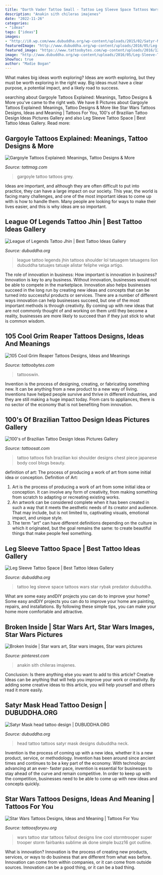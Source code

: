 ```yaml
---
title: "Darth Vader Tattoo Small - Tattoo Leg Sleeve Space Tattoos Wars Star Rybak Predator Dubuddha"
description: "Anakin sith chileras imajenes"
date: "2022-11-26"
categories:
- "ideas"
tags: ["ideas"]
images:
- "http://i0.wp.com/www.dubuddha.org/wp-content/uploads/2015/02/Satyr-Mask-head-tattoo-design.jpg?resize=720,960"
featuredImage: "http://www.dubuddha.org/wp-content/uploads/2016/05/Leg-Sleeve-Tattoo-by-Rybak-Tattoo-510x638.jpg"
featured_image: "https://www.tattoobytes.com/wp-content/uploads/2016/12/The-Grim-Reaper-Tattoo-on-Arm-768x1024.jpg"
image: "http://www.dubuddha.org/wp-content/uploads/2016/05/Leg-Sleeve-Tattoo-by-Rybak-Tattoo-510x638.jpg"
ShowToc: true
author: "Madie Bogan"
---
```



What makes big ideas worth exploring?
Ideas are worth exploring, but they must be worth exploring in the right way. Big ideas must have a clear purpose, a potential impact, and a likely road to success.

	

		
searching about Gargoyle Tattoos Explained: Meanings, Tattoo Designs &amp; More you've came to the right web. We have 8 Pictures about Gargoyle Tattoos Explained: Meanings, Tattoo Designs &amp; More like Star Wars Tattoos Designs, Ideas and Meaning | Tattoos For You, 100&#039;s of Brazilian Tattoo Design Ideas Pictures Gallery and also Leg Sleeve Tattoo Space | Best Tattoo Ideas Gallery. Read more:
		
    
## Gargoyle Tattoos Explained: Meanings, Tattoo Designs &amp; More

<img loading=lazy src="https://tattmag.com/wp-content/uploads/2020/10/Black-Grey-Gargoyle-Tattoo-4-611x1024.jpg" onerror="this.onerror=null;this.src='https://tse2.mm.bing.net/th?id=OIP.kxpcba6pwsxhR-Gq8ogJeAHaMa&amp;pid=15.1';" alt="Gargoyle Tattoos Explained: Meanings, Tattoo Designs &amp; More">

_Source: tattmag.com_

>gargoyle tattoo tattoos grey. 

	

Ideas are important, and although they are often difficult to put into practice, they can have a large impact on our society. This year, the world is facing many challenges, and one of the most important ideas to come up with is how to handle them. Many people are looking for ways to make their lives easier, and this is why ideas are so important.

    
## League Of Legends Tattoo Jhin | Best Tattoo Ideas Gallery

<img loading=lazy src="http://www.dubuddha.org/wp-content/uploads/2018/03/League-of-Legends-Tattoo-Jhin-by-Feliphe-Veiga-728x770.jpg" onerror="this.onerror=null;this.src='https://tse4.mm.bing.net/th?id=OIP.HaASCxezvxqMZKKgGTBFeQHaH1&amp;pid=15.1';" alt="League of Legends Tattoo Jhin | Best Tattoo Ideas Gallery">

_Source: dubuddha.org_

>league tattoo legends jhin tattoos shoulder lol tatuagem tatuagens lion dubuddha tatuajes tatuaje alistar feliphe veiga artigo. 

	

The role of innovation in business: How important is innovation in business?
Innovation is key to any business. Without innovation, businesses would not be able to compete in the marketplace. Innovation also helps businesses succeed in the long run by creating new ideas and concepts that can be turned into successful products or services. There are a number of different ways innovation can help businesses succeed, but one of the most important methods is through creativity. By coming up with new ideas that are not commonly thought of and working on them until they become a reality, businesses are more likely to succeed than if they just stick to what is common wisdom.

    
## 105 Cool Grim Reaper Tattoos Designs, Ideas And Meanings

<img loading=lazy src="https://www.tattoobytes.com/wp-content/uploads/2016/12/The-Grim-Reaper-Tattoo-on-Arm-768x1024.jpg" onerror="this.onerror=null;this.src='https://tse3.mm.bing.net/th?id=OIP.loAwHblIGZv7WT0vX4ej6AHaJ4&amp;pid=15.1';" alt="105 Cool Grim Reaper Tattoos Designs, Ideas and Meanings">

_Source: tattoobytes.com_

>tattooswin. 

	

Invention is the process of designing, creating, or fabricating something new. It can be anything from a new product to a new way of living. Inventions have helped people survive and thrive in different industries, and they are still making a huge impact today. From cars to appliances, there is no sector of the economy that is not benefiting from innovation.

    
## 100&#039;s Of Brazilian Tattoo Design Ideas Pictures Gallery

<img loading=lazy src="https://tattoosat.com/wp-content/uploads/2014/12/Brazilian-5.jpg" onerror="this.onerror=null;this.src='https://tse1.mm.bing.net/th?id=OIP.i6OqN_HS8wGfHpaRsXxJqgHaJ4&amp;pid=15.1';" alt="100&#039;s of Brazilian Tattoo Design Ideas Pictures Gallery">

_Source: tattoosat.com_

>tattoo tattoos fish brazilian koi shoulder designs chest piece japanese body cool blogs beauty. 

	

definition of art: The process of producing a work of art from some initial idea or conception.
Definition of Art:
1. Art is the process of producing a work of art from some initial idea or conception. It can involve any form of creativity, from making something from scratch to adapting or recreating existing works.
2. An artwork can be considered complete when it has been created in such a way that it meets the aesthetic needs of its creator and audience. That may include, but is not limited to, captivating visuals, emotional impact, and unique style.
3. The term "art" can have different definitions depending on the culture in which it originated, but the goal remains the same: to create beautiful things that make people feel something.

    
## Leg Sleeve Tattoo Space | Best Tattoo Ideas Gallery

<img loading=lazy src="http://www.dubuddha.org/wp-content/uploads/2016/05/Leg-Sleeve-Tattoo-by-Rybak-Tattoo-510x638.jpg" onerror="this.onerror=null;this.src='https://tse2.mm.bing.net/th?id=OIP.bwtVDQvWoPfr87xjNLdEbwHaJQ&amp;pid=15.1';" alt="Leg Sleeve Tattoo Space | Best Tattoo Ideas Gallery">

_Source: dubuddha.org_

>tattoo leg sleeve space tattoos wars star rybak predator dubuddha. 

	

What are some easy andDIY projects you can do to improve your home?
Some easy andDIY projects you can do to improve your home are painting, repairs, and installations. By following these simple tips, you can make your home more comfortable and attractive.

    
## Broken Inside | Star Wars Art, Star Wars Images, Star Wars Pictures

<img loading=lazy src="https://i.pinimg.com/736x/c6/28/8a/c6288af502eaef62432487ad77dcaf10.jpg" onerror="this.onerror=null;this.src='https://tse4.mm.bing.net/th?id=OIP.YcB9rnyf1sojT9CcDlhtBwHaNN&amp;pid=15.1';" alt="Broken Inside | Star wars art, Star wars images, Star wars pictures">

_Source: pinterest.com_

>anakin sith chileras imajenes. 

	

Conclusion: Is there anything else you want to add to this article?
Creative Ideas can be anything that will help you improve your work or creativity. By adding some creative ideas to this article, you will help yourself and others read it more easily.

    
## Satyr Mask Head Tattoo Design | DUBUDDHA.ORG

<img loading=lazy src="http://i0.wp.com/www.dubuddha.org/wp-content/uploads/2015/02/Satyr-Mask-head-tattoo-design.jpg?resize=720,960" onerror="this.onerror=null;this.src='https://tse4.mm.bing.net/th?id=OIP.VM4F1BSt7FGbwkjGkVqe6QHaJ4&amp;pid=15.1';" alt="Satyr Mask head tattoo design | DUBUDDHA.ORG">

_Source: dubuddha.org_

>head tattoo tattoos satyr mask designs dubuddha neck. 

	

Invention is the process of coming up with a new idea, whether it is a new product, service, or methodology. Invention has been around since ancient times and continues to be a key part of the economy. With technology advancing at an ever- faster pace, invention is essential for businesses to stay ahead of the curve and remain competitive. In order to keep up with the competition, businesses need to be able to come up with new ideas and concepts quickly.

    
## Star Wars Tattoos Designs, Ideas And Meaning | Tattoos For You

<img loading=lazy src="https://www.tattoosforyou.org/wp-content/uploads/2016/05/Small-Star-Wars-Tattoos.jpg" onerror="this.onerror=null;this.src='https://tse1.mm.bing.net/th?id=OIP.XD8E0OwSboXUZTIakXcRTgHaJ4&amp;pid=15.1';" alt="Star Wars Tattoos Designs, Ideas and Meaning | Tattoos For You">

_Source: tattoosforyou.org_

>wars tattoo star tattoos fallout designs line cool stormtrooper super trooper storm fairbanks sublime ak done simple buzz16 got outline. 

	

What is innovation?
Innovation is the process of creating new products, services, or ways to do business that are different from what was before. Innovation can come from within companies, or it can come from outside sources. Innovation can be a good thing, or it can be a bad thing.

